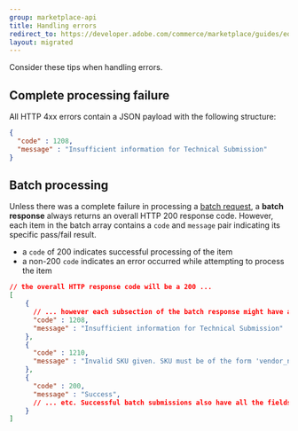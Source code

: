 ```yaml
---
group: marketplace-api
title: Handling errors
redirect_to: https://developer.adobe.com/commerce/marketplace/guides/eqp/v1/handling-errors/
layout: migrated
---
```


Consider these tips when handling errors.

## Complete processing failure

All HTTP 4xx errors contain a JSON payload with the following structure:

```json
{
  "code" : 1208,
  "message" : "Insufficient information for Technical Submission"
}
```

## Batch processing

Unless there was a complete failure in processing a [batch request](rest-api.html#batch), a **batch response** always returns an overall HTTP 200 response code.  However, each item in the batch array contains a `code` and `message` pair indicating its specific pass/fail result.

-  a `code` of 200 indicates successful processing of the item
-  a non-200 `code` indicates an error occurred while attempting to process the item

```json
// the overall HTTP response code will be a 200 ...
[
    {
      // ... however each subsection of the batch response might have a non-200 error code
      "code" : 1208,
      "message" : "Insufficient information for Technical Submission"
    },
    {
      "code" : 1210,
      "message" : "Invalid SKU given. SKU must be of the form 'vendor_name/package_name'"
    },
    {
      "code" : 200,
      "message" : "Success",
      // ... etc. Successful batch submissions also have all the fields from a successful result.
    }
]
```
